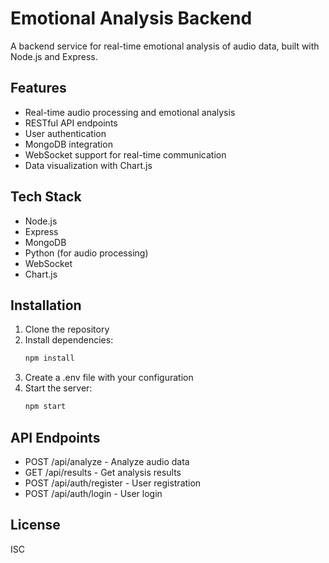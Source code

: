 # Emotional Analysis Backend

A backend service for real-time emotional analysis of audio data, built with Node.js and Express.

## Features

- Real-time audio processing and emotional analysis
- RESTful API endpoints
- User authentication
- MongoDB integration
- WebSocket support for real-time communication
- Data visualization with Chart.js

## Tech Stack

- Node.js
- Express
- MongoDB
- Python (for audio processing)
- WebSocket
- Chart.js

## Installation

1. Clone the repository
2. Install dependencies:
   ```bash
   npm install
   ```
3. Create a .env file with your configuration
4. Start the server:
   ```bash
   npm start
   ```

## API Endpoints

- POST /api/analyze - Analyze audio data
- GET /api/results - Get analysis results
- POST /api/auth/register - User registration
- POST /api/auth/login - User login

## License

ISC 